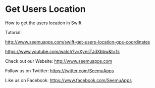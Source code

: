 Get Users Location
==============================

How to get the users location in Swift

Tutorial:

http://www.seemuapps.com/swift-get-users-location-gps-coordinates

https://www.youtube.com/watch?v=XyncTJdXbbw&t=1s

Check out our Website: http://www.seemuapps.com

Follow us on Twtitter: https://twitter.com/SeemuApps

Like us on Facebook: https://www.facebook.com/SeemuApps
